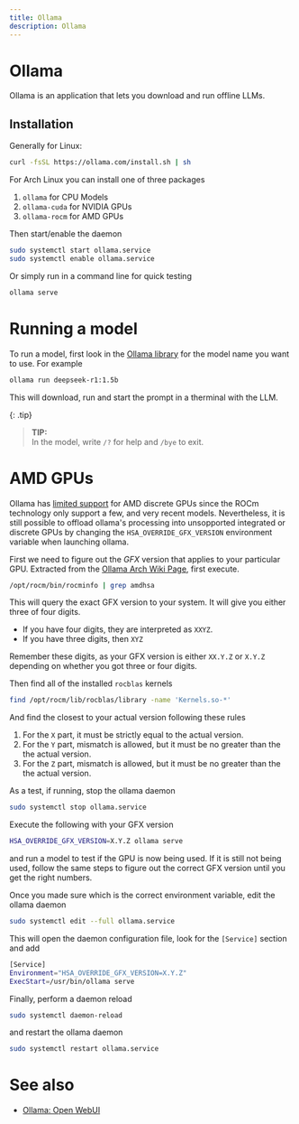 ```yaml
---
title: Ollama
description: Ollama
---
```


# Ollama

Ollama is an application that lets you download and run offline LLMs.

## Installation

Generally for Linux:
```bash 
curl -fsSL https://ollama.com/install.sh | sh
```

For Arch Linux you can install one of three packages
1. `ollama` for CPU Models
2. `ollama-cuda` for NVIDIA GPUs
3. `ollama-rocm` for AMD GPUs

Then start/enable the daemon
```bash
sudo systemctl start ollama.service
sudo systemctl enable ollama.service
```

Or simply run in a command line for quick testing
```bash
ollama serve
```

# Running a model

To run a model, first look in the [Ollama library](https://ollama.com/library) for the model name you want to use. For example
```bash
ollama run deepseek-r1:1.5b
```

This will download, run and start the prompt in a therminal with the LLM.

{: .tip}
> __TIP:__  
> In the model, write `/?` for help and `/bye` to exit.

# AMD GPUs

Ollama has [limited support](https://ollama.com/blog/amd-preview) for AMD discrete GPUs since the ROCm technology only support a few, and very recent models. Nevertheless, it is still possible to offload ollama's processing into unsopported integrated or discrete GPUs by changing the `HSA_OVERRIDE_GFX_VERSION` environment variable when launching ollama. 

First we need to figure out the _GFX_ version that applies to your particular GPU. Extracted from the [Ollama Arch Wiki Page](https://wiki.archlinux.org/title/Ollama), first execute.

```bash
/opt/rocm/bin/rocminfo | grep amdhsa
```
This will query the exact GFX version to your system. It will give you either three of four digits.
- If you have four digits, they are interpreted as `XXYZ`.
- If you have three digits, then `XYZ`

Remember these digits, as your GFX version is either `XX.Y.Z` or `X.Y.Z` depending on whether you got three or four digits.

Then find all of the installed `rocblas` kernels
```bash
find /opt/rocm/lib/rocblas/library -name 'Kernels.so-*'
```
And find the closest to your actual version following these rules
1. For the `X` part, it must be strictly equal to the actual version.
2. For the `Y` part, mismatch is allowed, but it must be no greater than the the actual version.
3. For the `Z` part, mismatch is allowed, but it must be no greater than the the actual version.

As a test, if running, stop the ollama daemon
```bash
sudo systemctl stop ollama.service
```
Execute the following with your GFX version
```bash
HSA_OVERRIDE_GFX_VERSION=X.Y.Z ollama serve
```
and run a model to test if the GPU is now being used. If it is still not being used, follow the same steps to figure out the correct GFX version until you get the right numbers.

Once you made sure which is the correct environment variable, edit the ollama daemon
```bash
sudo systemctl edit --full ollama.service
```
This will open the daemon configuration file, look for the `[Service]` section and add
```bash
[Service]
Environment="HSA_OVERRIDE_GFX_VERSION=X.Y.Z"
ExecStart=/usr/bin/ollama serve
```

Finally, perform a daemon reload
```bash
sudo systemctl daemon-reload
```
and restart the ollama daemon
```bash
sudo systemctl restart ollama.service
```

# See also
- [Ollama: Open WebUI](ollama.openwebui)

